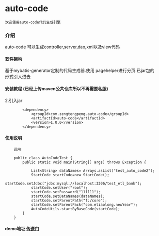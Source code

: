 # auto-code
    欢迎使用auto-code代码生成引擎
### 介绍
auto-code 可以生成controller,server,dao,xml以及view代码

#### 软件架构

基于mybatis-generator定制的代码生成器.使用 pagehelper进行分页.已jar包的形式引入进去


#### 安装教程 (已经上传maven公共仓库所以不再需要私服)

2.引入jar
```
        <dependency>
			<groupId>com.zengtengpeng.auto-code</groupId>
			<artifactId>auto-code</artifactId>
			<version>1.0.0</version>
		</dependency>
```


#### 使用说明


```
    调用
    
    public class AutoCodeTest {
    	public static void main(String[] args) throws Exception {
    
    		List<String> dataNames= Arrays.asList("test_auto_code2");
    		StartCode startCode=new StartCode();
    		startCode.setJdbc("jdbc:mysql://localhost:3306/test_etl_bank");
    		startCode.setUser("root");
    		startCode.setPassword("111111");
    		startCode.setDataNames(dataNames);
    		startCode.setParentPath("f:/core");
    		startCode.setParentPack("com.etiaolong.newYear");
    		AutoCodeUtils.startByBaseCode(startCode);
    	}
    }
```

#### demo地址 [传送门](https://gitee.com/ztp/auto-code-demo)

